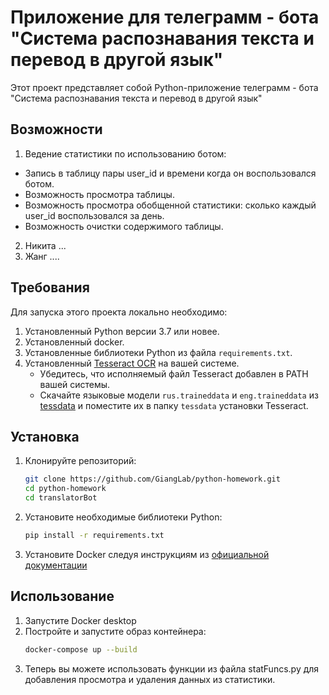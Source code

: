 # Приложение для телеграмм - бота "Система распознавания текста и перевод в другой язык"

Этот проект представляет собой Python-приложение телеграмм - бота
"Система распознавания текста и перевод в другой язык"

## Возможности
1. Ведение статистики по использованию ботом:
- Запись в таблицу пары user_id и времени когда он воспользовался ботом.
- Возможность просмотра таблицы.
- Возможность просмотра обобщенной статистики: сколько каждый user_id воспользовался за день.
- Возможность очистки содержимого таблицы.
2. Никита ...
3. Жанг  ....  

## Требования
Для запуска этого проекта локально необходимо:

1. Установленный Python версии 3.7 или новее.
2. Установленный docker.
3. Установленные библиотеки Python из файла `requirements.txt`.
4. Установленный [Tesseract OCR](https://github.com/tesseract-ocr/tesseract) на вашей системе.
   - Убедитесь, что исполняемый файл Tesseract добавлен в PATH вашей системы.
   - Скачайте языковые модели `rus.traineddata` и `eng.traineddata` из [tessdata](https://github.com/tesseract-ocr/tessdata) и поместите их в папку `tessdata` установки Tesseract.

## Установка

1. Клонируйте репозиторий:
   ```bash
   git clone https://github.com/GiangLab/python-homework.git
   cd python-homework
   cd translatorBot
   ```

2. Установите необходимые библиотеки Python:
   ```bash
   pip install -r requirements.txt
   ```

3. Установите Docker следуя инструкциям из [официальной документации](https://docs.docker.com/get-started/get-docker/?_gl=1*xf7d1i*_gcl_au*MTU1NTk1NzcyLjE3MzY5ODYyMzM.*_ga*MTA0NTc4MzAyNC4xNzI0MTU0OTAy*_ga_XJWPQMJYHQ*MTczNjk5MDc0NS41LjEuMTczNjk5MDc1Mi41My4wLjA)

## Использование

1. Запустите Docker desktop 
2. Постройте и запустите образ контейнера:
   ```bash
   docker-compose up --build
   ```
3. Теперь вы можете использовать функции из файла statFuncs.py для добавления просмотра и удаления данных из статистики.

